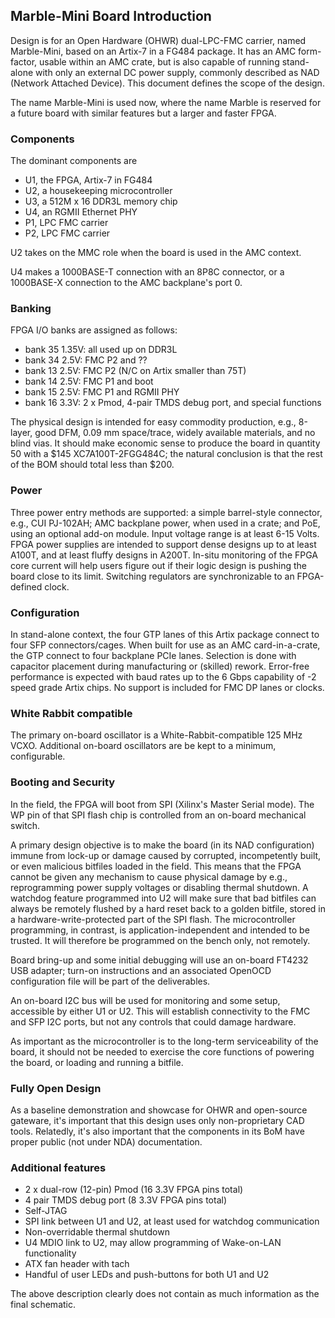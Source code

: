 ## Marble-Mini Board Introduction

Design is for an Open Hardware (OHWR) dual-LPC-FMC carrier,
named Marble-Mini, based on an Artix-7 in a FG484 package.
It has an AMC form-factor, usable
within an AMC crate, but is also capable of running stand-alone with only
an external DC power supply, commonly described as NAD (Network Attached
Device).  This document defines the scope of the design.

The name Marble-Mini is used now, where the name Marble is reserved
for a future board with similar features but a larger and faster FPGA.

### Components

The dominant components are
*  U1, the FPGA, Artix-7 in FG484
*  U2, a housekeeping microcontroller
*  U3, a 512M x 16 DDR3L memory chip
*  U4, an RGMII Ethernet PHY
*  P1, LPC FMC carrier
*  P2, LPC FMC carrier

U2 takes on the MMC role when the board is used in the AMC context.

U4 makes a 1000BASE-T connection with an 8P8C connector, or
a 1000BASE-X connection to the AMC backplane's port 0.

### Banking

FPGA I/O banks are assigned as follows:
* bank 35  1.35V:  all used up on DDR3L
* bank 34  2.5V:   FMC P2 and ??
* bank 13  2.5V:   FMC P2 (N/C on Artix smaller than 75T)
* bank 14  2.5V:   FMC P1 and boot
* bank 15  2.5V:   FMC P1 and RGMII PHY
* bank 16  3.3V:   2 x Pmod, 4-pair TMDS debug port, and special functions

The physical design is intended for easy commodity production, e.g., 8-layer,
good DFM, 0.09 mm space/trace, widely available materials, and no blind vias.
It should make economic sense to produce the board in quantity 50 with
a $145 XC7A100T-2FGG484C; the natural conclusion is that the rest of the
BOM should total less than $200.

### Power

Three power entry methods are supported:  a simple barrel-style
connector, e.g., CUI PJ-102AH;  AMC backplane power, when used in a crate;
and PoE, using an optional add-on module.  Input voltage range is at least
6-15 Volts.  FPGA power supplies are intended to support dense designs up to at least
A100T, and at least fluffy designs in A200T.  In-situ monitoring of the FPGA
core current will help users figure out if their logic design is pushing the
board close to its limit.  Switching regulators are synchronizable to
an FPGA-defined clock.

### Configuration

In stand-alone context, the four GTP lanes of this Artix package connect to
four SFP connectors/cages.  When built for use as an AMC card-in-a-crate,
the GTP connect to four backplane PCIe lanes.  Selection is done with
capacitor placement during manufacturing or (skilled) rework.  Error-free
performance is expected with baud rates up to the 6 Gbps capability of -2
speed grade Artix chips.  No support is included for FMC DP lanes or clocks.

### White Rabbit compatible

The primary on-board oscillator is a White-Rabbit-compatible 125 MHz
VCXO.  Additional on-board oscillators are be kept to a minimum, configurable.

### Booting and Security

In the field, the FPGA will boot from SPI (Xilinx's Master Serial mode).
The WP pin of that SPI flash chip is controlled from an on-board mechanical
switch.

A primary design objective is to make the board (in its NAD configuration)
immune from lock-up or
damage caused by corrupted, incompetently built, or even malicious bitfiles
loaded in the field.  This means that the FPGA cannot be given any mechanism
to cause physical damage by e.g., reprogramming power supply voltages or
disabling thermal shutdown.  A watchdog feature programmed into U2 will make
sure that bad bitfiles can always be remotely flushed by a hard reset back to
a golden bitfile, stored in a hardware-write-protected part of the SPI flash.
The microcontroller programming, in contrast, is application-independent and
intended to be trusted.  It will therefore be programmed on the bench only,
not remotely.

Board bring-up and some initial debugging will use an on-board FT4232 USB
adapter; turn-on instructions and an associated OpenOCD configuration file
will be part of the deliverables.

An on-board I2C bus will be used for monitoring and some setup, accessible
by either U1 or U2.  This will establish connectivity to the FMC and SFP
I2C ports, but not any controls that could damage hardware.

As important as the microcontroller is to the long-term serviceability of
the board, it should not be needed to exercise the core functions of powering
the board, or loading and running a bitfile.

### Fully Open Design

As a baseline demonstration and showcase for OHWR and open-source gateware,
it's important that this design uses only non-proprietary CAD tools.  Relatedly,
it's also important that the components in its BoM have proper public (not
under NDA) documentation.

### Additional features

*   2 x dual-row (12-pin) Pmod (16 3.3V FPGA pins total)
*   4 pair TMDS debug port (8 3.3V FPGA pins total)
*   Self-JTAG
*   SPI link between U1 and U2, at least used for watchdog communication
*   Non-overridable thermal shutdown
*   U4 MDIO link to U2, may allow programming of Wake-on-LAN functionality
*   ATX fan header with tach
*   Handful of user LEDs and push-buttons for both U1 and U2

The above description clearly does not contain as much information as the
final schematic. 
